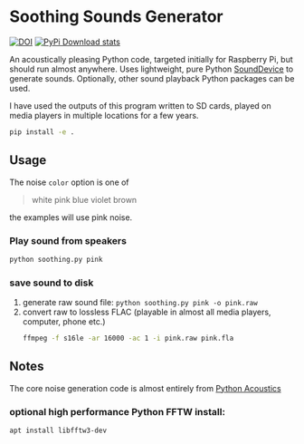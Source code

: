 # Soothing Sounds Generator

[![DOI](https://zenodo.org/badge/48785075.svg)](https://zenodo.org/badge/latestdoi/48785075)
[![PyPi Download stats](http://pepy.tech/badge/soothingsounds)](http://pepy.tech/project/soothingsounds)

An acoustically pleasing Python code, targeted initially for Raspberry Pi, but should run almost anywhere.
Uses lightweight, pure Python
[SoundDevice](https://pypi.org/project/sounddevice/)
to generate sounds.
Optionally, other sound playback Python packages can be used.

I have used the outputs of this program written to SD cards, played on media players in multiple locations for a few years.

```sh
pip install -e .
```

## Usage

The noise `color` option is one of

> white pink blue violet brown

the examples will use pink noise.

### Play sound from speakers

```sh
python soothing.py pink
```

### save sound to disk


1. generate raw sound file: `python soothing.py pink -o pink.raw`
2. convert raw to lossless FLAC (playable in almost all media players, computer, phone etc.)
   ```bash
   ffmpeg -f s16le -ar 16000 -ac 1 -i pink.raw pink.fla
   ```
## Notes

The core noise generation code is almost entirely from
[Python Acoustics](https://github.com/python-acoustics/python-acoustics)

### optional high performance Python FFTW install:

```sh
apt install libfftw3-dev
```
